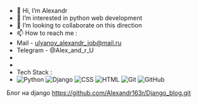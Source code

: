 - 👋 Hi, I’m Alexandr
- 👀 I’m interested in python web development
- 💞️ I’m looking to collaborate on this direction
- 📫 How to reach me :
- Mail - ulyanov_alexandr_job@mail.ru
- Telegram - @Alex_and_r_U
-
-
- Tech Stack :
- ![Python](https://user-images.githubusercontent.com/94179286/156891265-98ddf279-eee6-403c-b17b-6b25fdd7e34a.svg)
![Django](https://user-images.githubusercontent.com/94179286/156891340-297e3e41-65bf-4d55-ba89-9bd35494061c.svg)
![CSS](https://user-images.githubusercontent.com/94179286/156891344-e0adc77c-12f8-4178-8408-2603bbae07da.svg)
![HTML](https://user-images.githubusercontent.com/94179286/156891345-7871d7b0-984c-43b1-a344-4547e4e9bb12.svg)
![Git](https://user-images.githubusercontent.com/94179286/156891352-c14dff70-71b9-41a1-a3e7-75a8283cdf4d.svg)
![GitHub](https://user-images.githubusercontent.com/94179286/156891353-b8ac0a44-1bf8-460d-8456-1b7937646cb1.svg)



Блог на django https://github.com/Alexandr163r/Django_blog.git
